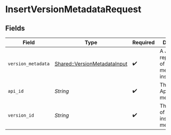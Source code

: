 # InsertVersionMetadataRequest


## Fields

| Field                                                                       | Type                                                                        | Required                                                                    | Description                                                                 |
| --------------------------------------------------------------------------- | --------------------------------------------------------------------------- | --------------------------------------------------------------------------- | --------------------------------------------------------------------------- |
| `version_metadata`                                                          | [Shared::VersionMetadataInput](../../models/shared/versionmetadatainput.md) | :heavy_check_mark:                                                          | A JSON representation of the metadata to insert.                            |
| `api_id`                                                                    | *String*                                                                    | :heavy_check_mark:                                                          | The ID of the Api to insert metadata for.                                   |
| `version_id`                                                                | *String*                                                                    | :heavy_check_mark:                                                          | The version ID of the Api to insert metadata for.                           |